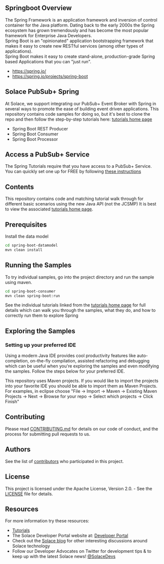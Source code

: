 ## Springboot Overview

The Spring Framework is an application framework and inversion of control container for the Java platform.  Dating back to the early 2000s the Spring ecosystem has grown tremendously and has become the most popular framework for Enterprise Java Developers.
</br>Spring Boot is an "opinionated" application bootstrapping framework that makes it easy to create new RESTful services (among other types of applications).
</br>Spring Boot makes it easy to create stand-alone, production-grade Spring based Applications that you can "just run".

- https://spring.io/
- https://spring.io/projects/spring-boot

## Solace PubSub+ Spring

At Solace, we support integrating our PubSub+ Event Broker with Spring in several ways to promote the ease of building event driven applications. 
This repository contains code samples for doing so, but it's best to clone the repo and then follow the step-by-step tutorials here: [tutorials home page](https://github.com/SolaceSamples/solace-samples-springboot)
* Spring Boot REST Producer 
* Spring Boot Consumer
* Spring Boot Processor

## Access a PubSub+ Service

The Spring Tutorials require that you have access to a PubSub+ Service. You can quickly set one up for FREE by following [these instructions](https://solace.com/try-it-now/)

## Contents

This repository contains code and matching tutorial walk through for different basic scenarios using the new Java API (not the JCSMP)
It is best to view the associated [tutorials home page](https://github.com/SolaceSamples/solace-samples-springboot).

## Prerequisites

Install the data model
``` bash
cd spring-boot-datamodel
mvn clean install
```

## Running the Samples

To try individual samples, go into the project directory and run the sample using maven.

``` bash
cd spring-boot-consumer
mvn clean spring-boot:run
```

See the individual tutorials linked from the [tutorials home page](https://github.com/SolaceSamples/solace-samples-springboot/) for full details which can walk you through the samples, what they do, and how to correctly run them to explore Spring

## Exploring the Samples

### Setting up your preferred IDE

Using a modern Java IDE provides cool productivity features like auto-completion, on-the-fly compilation, assisted refactoring and debugging which can be useful when you're exploring the samples and even modifying the samples. Follow the steps below for your preferred IDE.

This repository uses Maven projects. If you would like to import the projects into your favorite IDE you should be able to import them as Maven Projects. For examples, in eclipse choose "File -> Import -> Maven -> Existing Maven Projects -> Next -> Browse for your repo -> Select which projects -> Click Finish"

## Contributing

Please read [CONTRIBUTING.md](CONTRIBUTING.md) for details on our code of conduct, and the process for submitting pull requests to us.

## Authors

See the list of [contributors](https://github.com/SolaceSamples/solace-samples-springboot/contributors) who participated in this project.

## License

This project is licensed under the Apache License, Version 2.0. - See the [LICENSE](LICENSE) file for details.

## Resources

For more information try these resources:

- [Tutorials](https://tutorials.solace.dev/)
- The Solace Developer Portal website at: [Developer Portal](http://solace.com/developers)
- Check out the [Solace blog](https://solace.com/blog/category/developers/) for other interesting discussions around Solace technology
- Follow our Developer Advocates on Twitter for development tips & to keep up with the latest Solace news! [@SolaceDevs](https://twitter.com/solacedevs)
